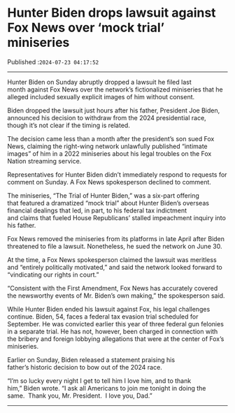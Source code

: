 # Hunter Biden drops lawsuit against Fox News over ‘mock trial’ miniseries

Published :`2024-07-23 04:17:52`

---

Hunter Biden on Sunday abruptly dropped a lawsuit he filed last month against Fox News over the network’s fictionalized miniseries that he alleged included sexually explicit images of him without consent.

Biden dropped the lawsuit just hours after his father, President Joe Biden, announced his decision to withdraw from the 2024 presidential race, though it’s not clear if the timing is related.

The decision came less than a month after the president’s son sued Fox News, claiming the right-wing network unlawfully published “intimate images” of him in a 2022 miniseries about his legal troubles on the Fox Nation streaming service.

Representatives for Hunter Biden didn’t immediately respond to requests for comment on Sunday. A Fox News spokesperson declined to comment.

The miniseries, “The Trial of Hunter Biden,” was a six-part offering that featured a dramatized “mock trial” about Hunter Biden’s overseas financial dealings that led, in part, to his federal tax indictment and claims that fueled House Republicans’ stalled impeachment inquiry into his father.

Fox News removed the miniseries from its platforms in late April after Biden threatened to file a lawsuit. Nonetheless, he sued the network on June 30.

At the time, a Fox News spokesperson claimed the lawsuit was meritless and “entirely politically motivated,” and said the network looked forward to “vindicating our rights in court.”

“Consistent with the First Amendment, Fox News has accurately covered the newsworthy events of Mr. Biden’s own making,” the spokesperson said.

While Hunter Biden ended his lawsuit against Fox, his legal challenges continue. Biden, 54, faces a federal tax evasion trial scheduled for September. He was convicted earlier this year of three federal gun felonies in a separate trial. He has not, however, been charged in connection with the bribery and foreign lobbying allegations that were at the center of Fox’s miniseries.

Earlier on Sunday, Biden released a statement praising his father’s historic decision to bow out of the 2024 race.

“I’m so lucky every night I get to tell him I love him, and to thank him,” Biden wrote. “I ask all Americans to join me tonight in doing the same.  Thank you, Mr. President.  I love you, Dad.”

---

